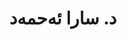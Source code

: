 ---
title: "د. سارا ئەحمەد"
name: "سارا ئەحمەد"
title_en: "Dr."
title_ku: "د."
name_en: "Sara Ahmed"
name_ku: "سارا ئەحمەد"
email: "sara.ahmed@kailab.org"
description: "Research team member at KaiLab, specializing in Kurdish language technology and computational linguistics."
description_ku: "بەشداربووی تیمی توێژینەوەی کایلاب و پسپۆڕ لە بواری تەکنەلۆژیای زمانی کوردی."
draft: false
---